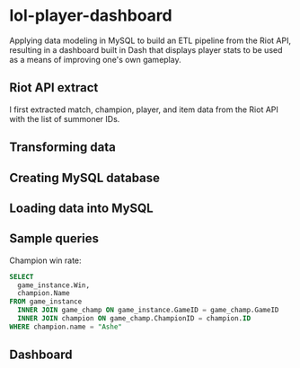 # lol-player-dashboard
Applying data modeling in MySQL to build an ETL pipeline from the Riot API, resulting in a dashboard built in Dash that displays player stats to be used as a means of improving one's own gameplay.  

## Riot API extract
I first extracted match, champion, player, and item data from the Riot API with the list of summoner IDs.

## Transforming data
## Creating MySQL database
## Loading data into MySQL
## Sample queries
Champion win rate:
```sql
SELECT
  game_instance.Win,
  champion.Name
FROM game_instance
  INNER JOIN game_champ ON game_instance.GameID = game_champ.GameID
  INNER JOIN champion ON game_champ.ChampionID = champion.ID
WHERE champion.name = "Ashe"
```
## Dashboard
